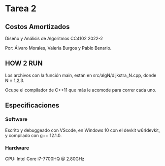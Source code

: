 # Tarea 2

## Costos Amortizados

Diseño y Análisis de Algoritmos
CC4102
2022-2

Por: Álvaro Morales, Valeria Burgos y Pablo Benario.

## HOW 2 RUN

Los archivos con la función main, están en src/algN/dijkstra_N.cpp, donde N = 1,2,3.

Ocupe el compilador de C++11 que más le acomode para correr cada uno.

## Especificaciones

### Software

Escrito y debuggeado con VScode, en Windows 10 con el devkit w64devkit, y compilado con g++ 12.1.0.

### Hardware

CPU: Intel Core i7-7700HQ @ 2.80GHz
